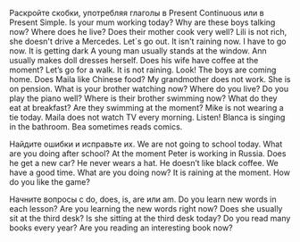 Раскройте скобки, употребляя глаголы в Present Continuous или в Present Simple.
Is your mum working today?
Why are these boys talking now?
Where does he live?
Does their mother cook very well?
Lili is not rich, she doesn't drive a Mercedes.
Let´s go out. It isn't raining now.
I have to go now. It is getting dark
A young man usually stands at the window.
Ann usually makes doll dresses herself.
Does his wife have coffee at the moment?
Let’s go for a walk. It is not raining.
Look! The boys are coming home.
Does Maila like Chinese food?
My grandmother does not work. She is on pension.
What is your brother watching now?
Where do you live?
Do you play the piano well?
Where is their brother swimming now?
What do they eat at breakfast?
Are they swimming at the moment?
Mike is not wearing a tie today.
Maila does not watch TV every morning.
Listen! Blanca is singing in the bathroom.
Bea sometimes reads comics.

Найдите ошибки и исправьте их.
We are not going to school today.
What are you doing after school?
At the moment Peter is working in Russia.
Does he get a new car?
He never wears a hat.
He doesn’t like black coffee.
We have a good time.
What are you doing now?
It is raining at the moment.
How do you like the game?


Начните вопросы с do, does, is, are или am.
Do you learn new words in each lesson?
Are you learning the new words right now?
Does she usually sit at the third desk?
Is she sitting at the third desk today?
Do you read many books every year?
Are you reading an interesting book now?
